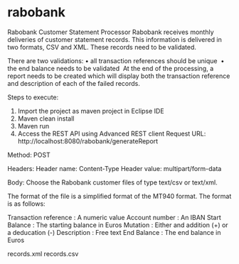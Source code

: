 # rabobank
Rabobank Customer Statement Processor
Rabobank receives monthly deliveries of customer statement records. This information is delivered in two formats, CSV and XML. These records need to be validated.


There are two validations:
	•	all transaction references should be unique 
	•	the end balance needs to be validated 
At the end of the processing, a report needs to be created which will display both the transaction reference and description of each of the failed records.

Steps to execute:
1. Import the project as maven project in Eclipse IDE
2. Maven clean install
3. Maven run
4. Access the REST API using Advanced REST client
  Request URL:
  http://localhost:8080/rabobank/generateReport
  
  Method:
  POST
  
  Headers:
  Header name: Content-Type
  Header value: multipart/form-data
  
  Body:
  Choose the Rabobank customer files of type text/csv or text/xml.
  
The format of the file is a simplified format of the MT940 format. The format is as follows:

Transaction reference : A numeric value
Account number :  An IBAN
Start Balance  :  The starting balance in Euros
Mutation       :  Either and addition (+) or a deducation (-)
Description    :  Free text
End Balance    :  The end balance in Euros
 
records.xml 
records.csv
  
  
